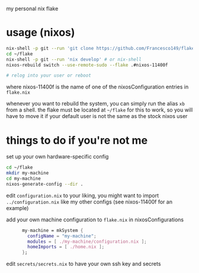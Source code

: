 my personal nix flake

# usage (nixos)

```sh
nix-shell -p git --run 'git clone https://github.com/Francesco149/flake ~/flake'
cd ~/flake
nix-shell -p git --run 'nix develop' # or nix-shell
nixos-rebuild switch --use-remote-sudo --flake .#nixos-11400f

# relog into your user or reboot
```

where nixos-11400f is the name of one of the nixosConfiguration entries in `flake.nix`

whenever you want to rebuild the system, you can simply run the alias `xb` from a shell. the flake must be
located at `~/flake` for this to work, so you will have to move it if your default user is not the same as
the stock nixos user

# things to do if you're not me
set up your own hardware-specific config

```sh
cd ~/flake
mkdir my-machine
cd my-machine
nixos-generate-config --dir .
```

edit `configuration.nix` to your liking, you might want to import `../configuration.nix` like my other
configs (see nixos-11400f for an example)

add your own machine configuration to `flake.nix` in nixosConfigurations

```nix
      my-machine = mkSystem {
        configName = "my-machine";
        modules = [ ./my-machine/configuration.nix ];
        homeImports = [ ./home.nix ];
      };
```

edit `secrets/secrets.nix` to have your own ssh key and secrets
